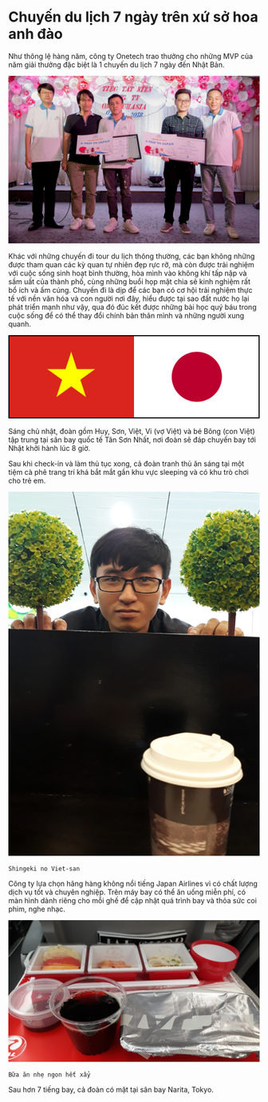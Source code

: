 # Chuyến du lịch 7 ngày trên xứ sở hoa anh đào

Như thông lệ hàng năm, công ty Onetech trao thưởng cho những MVP của năm giải thưởng đặc biệt là 1 chuyến du lịch 7 ngày đến Nhật Bản.

<img src="https://raw.githubusercontent.com/chesslove/onetech/master/JapanTrip2018/mvp.jpg" width="600"/>

Khác với những chuyến đi tour du lịch thông thường, các bạn không những được tham quan các kỳ quan tự nhiên đẹp rực rỡ, mà còn được trải nghiệm với cuộc sống sinh hoạt bình thường, hòa mình vào không khí tấp nập và sầm uất của thành phố, cùng những buổi họp mặt chia sẻ kinh nghiệm rất bổ ích và ấm cúng. Chuyến đi là dịp để các bạn có cơ hội trải nghiệm thực tế với nền văn hóa và con người nơi đây, hiểu được tại sao đất nước họ lại phát triển mạnh như vậy, qua đó đúc kết được những bài học quý báu trong cuộc sống để có thể thay đổi chính bản thân mình và những người xung quanh.

<img src="https://raw.githubusercontent.com/chesslove/onetech/master/JapanTrip2018/flag_vn_jp.jpg" width="600"/>

Sáng chủ nhật, đoàn gồm Huy, Sơn, Việt, Vi (vợ Việt) và bé Bông (con Việt) tập trung tại sân bay quốc tế Tân Sơn Nhất, nơi đoàn sẽ đáp chuyến bay tới Nhật khởi hành lúc 8 giờ.

Sau khi check-in và làm thủ tục xong, cả đoàn tranh thủ ăn sáng tại một tiệm cà phê trang trí khá bắt mắt gần khu vực sleeping và có khu trò chơi cho trẻ em.

<img src="https://raw.githubusercontent.com/chesslove/onetech/master/JapanTrip2018/20181104_061517.jpg" width="600"/>

```
Shingeki no Viet-san
```

Công ty lựa chọn hãng hàng không nổi tiếng Japan Airlines vì có chất lượng dịch vụ tốt và chuyên nghiệp. Trên máy bay có thể ăn uống miễn phí, có màn hình dành riêng cho mỗi ghế để cập nhật quá trình bay và thỏa sức coi phim, nghe nhạc.

<img src="https://raw.githubusercontent.com/chesslove/onetech/master/JapanTrip2018/20181104_091955.jpg" width="600"/>

```
Bữa ăn nhẹ ngon hết xẩy
```

Sau hơn 7 tiếng bay, cả đoàn có mặt tại sân bay Narita, Tokyo. 